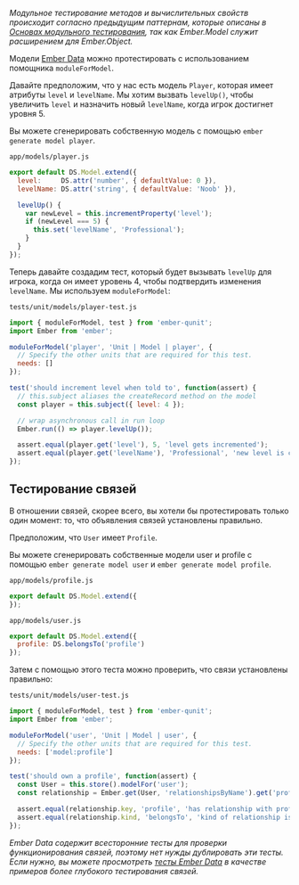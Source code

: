 *Модульное тестирование методов и вычислительных свойств происходит согласно предыдущим паттернам, которые описаны в [Основах модульного тестирования](http://emjs.ru/v2/testing/unit-testing-basics), так как Ember.Model служит расширением для Ember.Object.*

Модели [Ember Data](https://github.com/emberjs/data) можно протестировать с использованием помощника `moduleForModel`.

Давайте предположим, что у нас есть модель `Player`, которая имеет атрибуты `level` и `levelName`. Мы хотим вызвать `levelUp()`, чтобы увеличить `level` и назначить новый `levelName`, когда игрок достигнет уровня 5.

Вы можете сгенерировать собственную модель с помощью `ember generate model player`.

`app/models/player.js`
```js
export default DS.Model.extend({
  level:     DS.attr('number', { defaultValue: 0 }),
  levelName: DS.attr('string', { defaultValue: 'Noob' }),

  levelUp() {
    var newLevel = this.incrementProperty('level');
    if (newLevel === 5) {
      this.set('levelName', 'Professional');
    }
  }
});
```

Теперь давайте создадим тест, который будет вызывать `levelUp` для игрока, когда он имеет уровень 4, чтобы подтвердить изменения `levelName`. Мы используем `moduleForModel`:

`tests/unit/models/player-test.js`
```js
import { moduleForModel, test } from 'ember-qunit';
import Ember from 'ember';

moduleForModel('player', 'Unit | Model | player', {
  // Specify the other units that are required for this test.
  needs: []
});

test('should increment level when told to', function(assert) {
  // this.subject aliases the createRecord method on the model
  const player = this.subject({ level: 4 });

  // wrap asynchronous call in run loop
  Ember.run(() => player.levelUp());

  assert.equal(player.get('level'), 5, 'level gets incremented');
  assert.equal(player.get('levelName'), 'Professional', 'new level is called professional');
});
```

## Тестирование связей

В отношении связей, скорее всего, вы хотели бы протестировать только один момент: то, что объявления связей установлены правильно.

Предположим, что `User` имеет `Profile`.

Вы можете сгенерировать собственные модели user и profile с помощью `ember generate model user` и `ember generate model profile`.

`app/models/profile.js`
```js
export default DS.Model.extend({
});
```

`app/models/user.js`
```js
export default DS.Model.extend({
  profile: DS.belongsTo('profile')
});
```

Затем с помощью этого теста можно проверить, что связи установлены правильно:

`tests/unit/models/user-test.js`
```js
import { moduleForModel, test } from 'ember-qunit';
import Ember from 'ember';

moduleForModel('user', 'Unit | Model | user', {
  // Specify the other units that are required for this test.
  needs: ['model:profile']
});

test('should own a profile', function(assert) {
  const User = this.store().modelFor('user');
  const relationship = Ember.get(User, 'relationshipsByName').get('profile');

  assert.equal(relationship.key, 'profile', 'has relationship with profile');
  assert.equal(relationship.kind, 'belongsTo', 'kind of relationship is belongsTo');
});
```

*Ember Data содержит всесторонние тесты для проверки функционирования связей, поэтому нет нужды дублировать эти тесты. Если нужно, вы можете просмотреть [тесты Ember Data](https://github.com/emberjs/data/tree/master/tests) в качестве примеров более глубокого тестирования связей.*